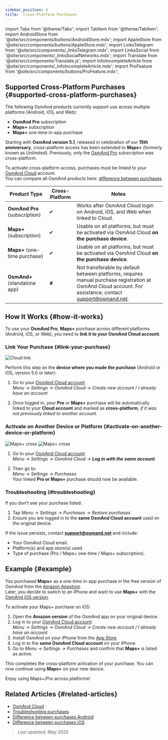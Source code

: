 ```yaml
---
sidebar_position: 4
title:  Cross-Platform Purchases
---
```


import Tabs from '@theme/Tabs';
import TabItem from '@theme/TabItem';
import AndroidStore from '@site/src/components/buttons/AndroidStore.mdx';
import AppleStore from '@site/src/components/buttons/AppleStore.mdx';
import LinksTelegram from '@site/src/components/_linksTelegram.mdx';
import LinksSocial from '@site/src/components/_linksSocialNetworks.mdx';
import Translate from '@site/src/components/Translate.js';
import InfoIncompleteArticle from '@site/src/components/_infoIncompleteArticle.mdx';
import ProFeature from '@site/src/components/buttons/ProFeature.mdx';


## Supported Cross-Platform Purchases {#supported-cross-platform-purchases}

The following OsmAnd products currently support use across multiple platforms (Android, iOS, and Web):

- **OsmAnd Pro** subscription  
- **Maps+** subscription  
- **Maps+** one-time in-app purchase

Starting with **OsmAnd version 5.1**, released in celebration of our **15th anniversary**, cross-platform access has been extended to **Maps+** (formerly known as *Unlimited*). Previously, only the [OsmAnd Pro](../personal/osmand-cloud.md#cross-platform) subscription was cross-platform.  

To activate cross-platform access, purchases must be linked to your [OsmAnd Cloud](../personal/osmand-cloud.md#login) account.  
You can compare all OsmAnd products here: [difference between purchases](https://osmand.net/docs/user/purchases/android/#difference-between-purchases)

| **Product Type**               | **Cross-Platform** | **Notes**                                                                 |
|-------------------------------|--------------------|--------------------------------------------------------------------------|
| **OsmAnd Pro** (subscription) | ✔                  | Works after OsmAnd Cloud login on Android, iOS, and Web when linked to Cloud. |
| **Maps+** (subscription)      | ✔                  | Usable on all platforms, but must be activated via OsmAnd Cloud **on the purchase device**.     |
| **Maps+** (one-time purchase) | ✔                  | Usable on all platforms, but must be activated via OsmAnd Cloud **on the purchase device**. |
| **OsmAnd+** (standalone app)  | ✘                  | Not transferable by default between platforms, requires manual purchase registration at OsmAnd Cloud account. For assistance, contact support@osmand.net. |


## How It Works {#how-it-works}

To use your **OsmAnd Pro**, **Maps+** purchase across different platforms (Android, iOS, or Web), you need to **link it to your OsmAnd Cloud account**.

### Link Your Purchase {#link-your-purchase}

![Cloud link](@site/static/img/purchases/cloud_activation.png)

Perform this step on the **device where you made the purchase** (Android or iOS, version 5.0 or later):

1. Go to your [OsmAnd Cloud account](../personal/osmand-cloud.md#login):  
   _Menu → Settings → OsmAnd Cloud → Create new account / I already have an account_

2. Once logged in, your **Pro** or **Maps+** purchase will be automatically linked to your **Cloud account** and marked as **cross-platform**, *if it was not previously linked to another account.*



### Activate on Another Device or Platform {#activate-on-another-device-or-platform}

![Maps+ cross](@site/static/img/purchases/cross_purchase.png)
![Maps+ cross](@site/static/img/purchases/cross_purchase_1.png)

1. Go to your [OsmAnd Cloud account](../personal/osmand-cloud.md#login):  
   *Menu → Settings → OsmAnd Cloud →* ***Log in with the same account***

2. Then go to:  
   *Menu → Settings → Purchases*  
   Your linked **Pro or Maps+** purchase should now be available.


### Troubleshooting {#troubleshooting}

If you don't see your purchase listed:

1. Tap *Menu → Settings → Purchases → Restore purchases*  
2. Ensure you are logged in to the **same OsmAnd Cloud account** used on the original device.

If the issue persists, contact **support@osmand.net** and include:

- Your OsmAnd Cloud email.
- Platform(s) and app store(s) used.
- Type of purchase (Pro / Maps+ one-time / Maps+ subscription).


## Example {#example}

You purchased **Maps+** as a one-time in-app purchase in the free version of OsmAnd from the [Amazon Appstore](https://www.amazon.com/OsmAnd-Maps-Navigation/dp/B00D0SA8I8).  
Later, you decide to switch to an iPhone and want to use **Maps+** with the [OsmAnd iOS version](https://apps.apple.com/app/osmand-maps-travel-navigate/id934850257).

To activate your Maps+ purchase on iOS:

1. Open the **Amazon version** of the OsmAnd app on your original device.
2. Log in to your [OsmAnd Cloud account](../personal/osmand-cloud.md#login):  
   *Menu → Settings → OsmAnd Cloud → Create new account / I already have an account*
3. Install OsmAnd on your iPhone from the [App Store](https://apps.apple.com/app/osmand-maps-travel-navigate/id934850257)
4. Log in to the **same OsmAnd Cloud account** on your iPhone.
5. Go to *Menu → Settings → Purchases* and confirm that **Maps+** is listed as active.

This completes the cross-platform activation of your purchase. You can now continue using **Maps+** on your new device.

Enjoy using Maps+/Pro across platforms!


## Related Articles {#related-articles}

- [OsmAnd Cloud](../personal/osmand-cloud.md)  
- [Troubleshooting purchases](../troubleshooting/purchases_payments.md)  
- [Difference between purchases Android](./android.md#difference-between-purchases-android)
- [Difference between purchases iOS](./ios.md#difference-between-purchases-ios)  

> *Last updated: May 2025*
